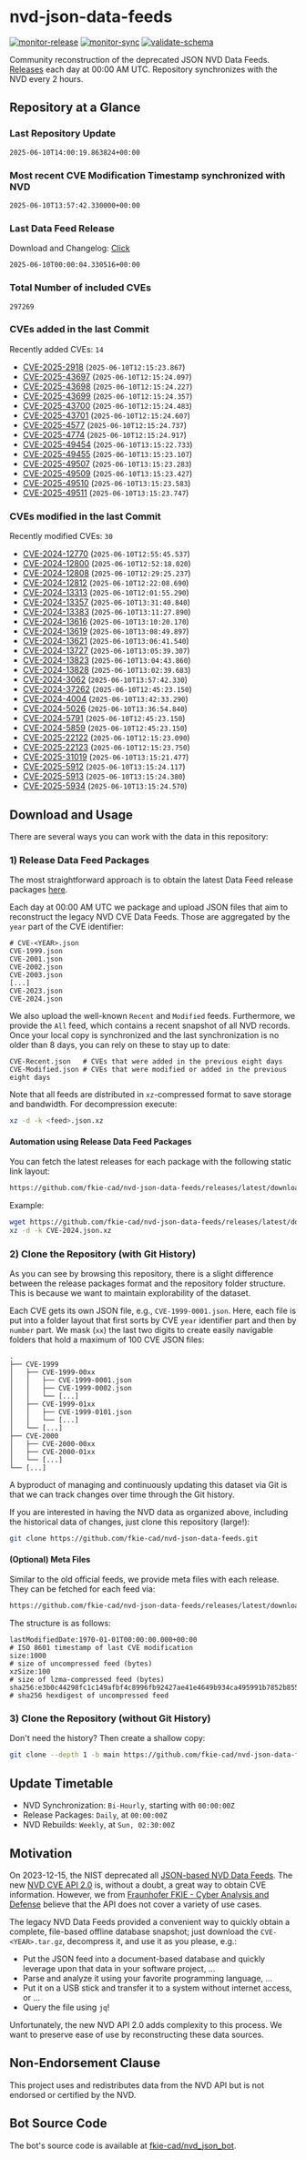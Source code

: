# nvd-json-data-feeds

[![monitor-release](https://github.com/fkie-cad/nvd-json-data-feeds/actions/workflows/monitor_release.yml/badge.svg)](https://github.com/fkie-cad/nvd-json-data-feeds/actions/workflows/monitor_release.yml)
[![monitor-sync](https://github.com/fkie-cad/nvd-json-data-feeds/actions/workflows/monitor_sync.yml/badge.svg)](https://github.com/fkie-cad/nvd-json-data-feeds/actions/workflows/monitor_sync.yml)
[![validate-schema](https://github.com/fkie-cad/nvd-json-data-feeds/actions/workflows/validate_schema.yml/badge.svg)](https://github.com/fkie-cad/nvd-json-data-feeds/actions/workflows/validate_schema.yml)

Community reconstruction of the deprecated JSON NVD Data Feeds.
[Releases](https://github.com/fkie-cad/nvd-json-data-feeds/releases/latest) each day at 00:00 AM UTC.
Repository synchronizes with the NVD every 2 hours.

## Repository at a Glance

### Last Repository Update

```plain
2025-06-10T14:00:19.863824+00:00
```

### Most recent CVE Modification Timestamp synchronized with NVD

```plain
2025-06-10T13:57:42.330000+00:00
```

### Last Data Feed Release

Download and Changelog: [Click](https://github.com/fkie-cad/nvd-json-data-feeds/releases/latest)

```plain
2025-06-10T00:00:04.330516+00:00
```

### Total Number of included CVEs

```plain
297269
```

### CVEs added in the last Commit

Recently added CVEs: `14`

- [CVE-2025-2918](CVE-2025/CVE-2025-29xx/CVE-2025-2918.json) (`2025-06-10T12:15:23.867`)
- [CVE-2025-43697](CVE-2025/CVE-2025-436xx/CVE-2025-43697.json) (`2025-06-10T12:15:24.097`)
- [CVE-2025-43698](CVE-2025/CVE-2025-436xx/CVE-2025-43698.json) (`2025-06-10T12:15:24.227`)
- [CVE-2025-43699](CVE-2025/CVE-2025-436xx/CVE-2025-43699.json) (`2025-06-10T12:15:24.357`)
- [CVE-2025-43700](CVE-2025/CVE-2025-437xx/CVE-2025-43700.json) (`2025-06-10T12:15:24.483`)
- [CVE-2025-43701](CVE-2025/CVE-2025-437xx/CVE-2025-43701.json) (`2025-06-10T12:15:24.607`)
- [CVE-2025-4577](CVE-2025/CVE-2025-45xx/CVE-2025-4577.json) (`2025-06-10T12:15:24.737`)
- [CVE-2025-4774](CVE-2025/CVE-2025-47xx/CVE-2025-4774.json) (`2025-06-10T12:15:24.917`)
- [CVE-2025-49454](CVE-2025/CVE-2025-494xx/CVE-2025-49454.json) (`2025-06-10T13:15:22.733`)
- [CVE-2025-49455](CVE-2025/CVE-2025-494xx/CVE-2025-49455.json) (`2025-06-10T13:15:23.107`)
- [CVE-2025-49507](CVE-2025/CVE-2025-495xx/CVE-2025-49507.json) (`2025-06-10T13:15:23.283`)
- [CVE-2025-49509](CVE-2025/CVE-2025-495xx/CVE-2025-49509.json) (`2025-06-10T13:15:23.427`)
- [CVE-2025-49510](CVE-2025/CVE-2025-495xx/CVE-2025-49510.json) (`2025-06-10T13:15:23.583`)
- [CVE-2025-49511](CVE-2025/CVE-2025-495xx/CVE-2025-49511.json) (`2025-06-10T13:15:23.747`)


### CVEs modified in the last Commit

Recently modified CVEs: `30`

- [CVE-2024-12770](CVE-2024/CVE-2024-127xx/CVE-2024-12770.json) (`2025-06-10T12:55:45.537`)
- [CVE-2024-12800](CVE-2024/CVE-2024-128xx/CVE-2024-12800.json) (`2025-06-10T12:52:18.020`)
- [CVE-2024-12808](CVE-2024/CVE-2024-128xx/CVE-2024-12808.json) (`2025-06-10T12:29:25.237`)
- [CVE-2024-12812](CVE-2024/CVE-2024-128xx/CVE-2024-12812.json) (`2025-06-10T12:22:08.690`)
- [CVE-2024-13313](CVE-2024/CVE-2024-133xx/CVE-2024-13313.json) (`2025-06-10T12:01:55.290`)
- [CVE-2024-13357](CVE-2024/CVE-2024-133xx/CVE-2024-13357.json) (`2025-06-10T13:31:40.840`)
- [CVE-2024-13383](CVE-2024/CVE-2024-133xx/CVE-2024-13383.json) (`2025-06-10T13:11:27.890`)
- [CVE-2024-13616](CVE-2024/CVE-2024-136xx/CVE-2024-13616.json) (`2025-06-10T13:10:20.170`)
- [CVE-2024-13619](CVE-2024/CVE-2024-136xx/CVE-2024-13619.json) (`2025-06-10T13:08:49.897`)
- [CVE-2024-13621](CVE-2024/CVE-2024-136xx/CVE-2024-13621.json) (`2025-06-10T13:06:41.540`)
- [CVE-2024-13727](CVE-2024/CVE-2024-137xx/CVE-2024-13727.json) (`2025-06-10T13:05:39.307`)
- [CVE-2024-13823](CVE-2024/CVE-2024-138xx/CVE-2024-13823.json) (`2025-06-10T13:04:43.860`)
- [CVE-2024-13828](CVE-2024/CVE-2024-138xx/CVE-2024-13828.json) (`2025-06-10T13:02:39.683`)
- [CVE-2024-3062](CVE-2024/CVE-2024-30xx/CVE-2024-3062.json) (`2025-06-10T13:57:42.330`)
- [CVE-2024-37262](CVE-2024/CVE-2024-372xx/CVE-2024-37262.json) (`2025-06-10T12:45:23.150`)
- [CVE-2024-4004](CVE-2024/CVE-2024-40xx/CVE-2024-4004.json) (`2025-06-10T13:42:33.290`)
- [CVE-2024-5026](CVE-2024/CVE-2024-50xx/CVE-2024-5026.json) (`2025-06-10T13:36:54.840`)
- [CVE-2024-5791](CVE-2024/CVE-2024-57xx/CVE-2024-5791.json) (`2025-06-10T12:45:23.150`)
- [CVE-2024-5859](CVE-2024/CVE-2024-58xx/CVE-2024-5859.json) (`2025-06-10T12:45:23.150`)
- [CVE-2025-22122](CVE-2025/CVE-2025-221xx/CVE-2025-22122.json) (`2025-06-10T12:15:23.090`)
- [CVE-2025-22123](CVE-2025/CVE-2025-221xx/CVE-2025-22123.json) (`2025-06-10T12:15:23.750`)
- [CVE-2025-31019](CVE-2025/CVE-2025-310xx/CVE-2025-31019.json) (`2025-06-10T13:15:21.477`)
- [CVE-2025-5912](CVE-2025/CVE-2025-59xx/CVE-2025-5912.json) (`2025-06-10T13:15:24.117`)
- [CVE-2025-5913](CVE-2025/CVE-2025-59xx/CVE-2025-5913.json) (`2025-06-10T13:15:24.380`)
- [CVE-2025-5934](CVE-2025/CVE-2025-59xx/CVE-2025-5934.json) (`2025-06-10T13:15:24.570`)


## Download and Usage

There are several ways you can work with the data in this repository:

### 1) Release Data Feed Packages

The most straightforward approach is to obtain the latest Data Feed release packages [here](https://github.com/fkie-cad/nvd-json-data-feeds/releases/latest).

Each day at 00:00 AM UTC we package and upload JSON files that aim to reconstruct the legacy NVD CVE Data Feeds.
Those are aggregated by the `year` part of the CVE identifier:

```
# CVE-<YEAR>.json
CVE-1999.json
CVE-2001.json
CVE-2002.json
CVE-2003.json
[...]
CVE-2023.json
CVE-2024.json
```

We also upload the well-known `Recent` and `Modified` feeds.
Furthermore, we provide the `All` feed, which contains a recent snapshot of all NVD records.
Once your local copy is synchronized and the last synchronization is no older than 8 days, you can rely on these to stay up to date:

```plain
CVE-Recent.json   # CVEs that were added in the previous eight days
CVE-Modified.json # CVEs that were modified or added in the previous eight days
```

Note that all feeds are distributed in `xz`-compressed format to save storage and bandwidth.
For decompression execute:

```sh
xz -d -k <feed>.json.xz
```

#### Automation using Release Data Feed Packages

You can fetch the latest releases for each package with the following static link layout:

```sh
https://github.com/fkie-cad/nvd-json-data-feeds/releases/latest/download/CVE-<YEAR>.json.xz
```

Example:

```sh
wget https://github.com/fkie-cad/nvd-json-data-feeds/releases/latest/download/CVE-2024.json.xz
xz -d -k CVE-2024.json.xz
```

### 2) Clone the Repository (with Git History)

As you can see by browsing this repository, there is a slight difference between the release packages format and the repository folder structure.
This is because we want to maintain explorability of the dataset.

Each CVE gets its own JSON file, e.g., `CVE-1999-0001.json`.
Here, each file is put into a folder layout that first sorts by CVE `year` identifier part and then by `number` part.
We mask (`xx`) the last two digits to create easily navigable folders that hold a maximum of 100 CVE JSON files:

```plain
.
├── CVE-1999
│   ├── CVE-1999-00xx
│   │   ├── CVE-1999-0001.json
│   │   ├── CVE-1999-0002.json
│   │   └── [...]
│   ├── CVE-1999-01xx
│   │   ├── CVE-1999-0101.json
│   │   └── [...]
│   └── [...]
├── CVE-2000
│   ├── CVE-2000-00xx
│   ├── CVE-2000-01xx
│   └── [...]
└── [...]
```

A byproduct of managing and continuously updating this dataset via Git is that we can track changes over time through the Git history.

If you are interested in having the NVD data as organized above, including the historical data of changes, just clone this repository (large!):

```sh
git clone https://github.com/fkie-cad/nvd-json-data-feeds.git
```

#### (Optional) Meta Files

Similar to the old official feeds, we provide meta files with each release. They can be fetched for each feed via:

```sh
https://github.com/fkie-cad/nvd-json-data-feeds/releases/latest/download/CVE-<YEAR>.meta
```

The structure is as follows:

```plain
lastModifiedDate:1970-01-01T00:00:00.000+00:00                          # ISO 8601 timestamp of last CVE modification
size:1000                                                               # size of uncompressed feed (bytes)
xzSize:100                                                              # size of lzma-compressed feed (bytes)
sha256:e3b0c44298fc1c149afbf4c8996fb92427ae41e4649b934ca495991b7852b855 # sha256 hexdigest of uncompressed feed
```

### 3) Clone the Repository (without Git History)

Don't need the history? Then create a shallow copy:

```sh
git clone --depth 1 -b main https://github.com/fkie-cad/nvd-json-data-feeds.git
```


## Update Timetable

* NVD Synchronization: `Bi-Hourly`, starting with `00:00:00Z`
* Release Packages: `Daily`, at `00:00:00Z`
* NVD Rebuilds: `Weekly`, at `Sun, 02:30:00Z`


## Motivation

On 2023-12-15, the NIST deprecated all [JSON-based NVD Data Feeds](https://nvd.nist.gov/vuln/data-feeds#divRetirementBanner-1).
The new [NVD CVE API 2.0](https://nvd.nist.gov/developers/vulnerabilities) is, without a doubt, a great way to obtain CVE information.
However, we from [Fraunhofer FKIE - Cyber Analysis and Defense](https://www.fkie.fraunhofer.de/en/departments/cad.html) believe that the API does not cover a variety of use cases.

The legacy NVD Data Feeds provided a convenient way to quickly obtain a complete, file-based offline database snapshot; just download the `CVE-<YEAR>.tar.gz`, decompress it, and use it as you please, e.g.:

- Put the JSON feed into a document-based database and quickly leverage upon that data in your software project, ...
- Parse and analyze it using your favorite programming language, ...
- Put it on a USB stick and transfer it to a system without internet access, or ...
- Query the file using `jq`!

Unfortunately, the new NVD API 2.0 adds complexity to this process.
We want to preserve ease of use by reconstructing these data sources.

## Non-Endorsement Clause

This project uses and redistributes data from the NVD API but is not endorsed or certified by the NVD.

## Bot Source Code

The bot's source code is available at [fkie-cad/nvd\_json\_bot](https://github.com/fkie-cad/nvd_json_bot).